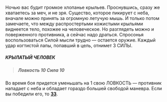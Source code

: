 Ночью вас будит громкое хлопанье крыльев. Проснувшись, сразу же хватаетесь за меч, и не зря. Существо, которое пикирует с неба, вначале можно принять за огромную летучую мышь. И только потом замечаете, что между распростертыми кожистыми крыльями виднеется тело, похожее на человеческое. Но разглядеть можно и поверженного противника, а сейчас надо драться. Спросонья воспользоваться Силой мысли трудно — остается оружие. Каждый удар когтистой лапы, попавший в цель, отнимет 3 СИЛЫ.

##### КРЫЛАТЫЙ ЧЕЛОВЕК

> ##### Ловкость 10 Сила 10

Во время боя придется уменьшать на 1 свою ЛОВКОСТЬ — противник нападает с неба и обладает гораздо большей свободой маневра. Если вы победили его, то [**33**](#n_33).

